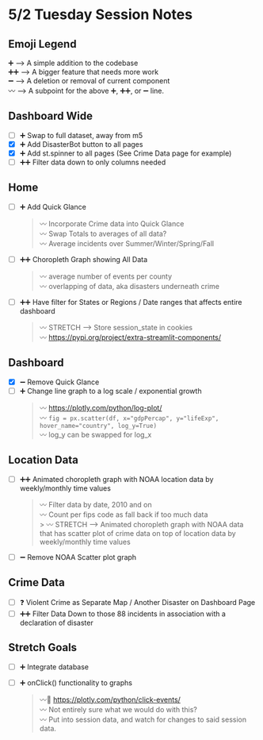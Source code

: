 # 5/2 Tuesday Session Notes

## Emoji Legend
➕ --> A simple addition to the codebase <br>
➕➕ --> A bigger feature that needs more work <br>
➖ --> A deletion or removal of current component <br>
〰️ --> A subpoint for the above ➕, ➕➕, or ➖ line. <br>

## Dashboard Wide
- [ ] ➕ Swap to full dataset, away from m5 <br>
- [x] ➕ Add DisasterBot button to all pages <br>
- [x] ➕ Add st.spinner to all pages (See Crime Data page for example) <br>
- [ ] ➕➕ Filter data down to only columns needed <br>

## Home
- [ ] ➕ Add Quick Glance<br>
  > 〰️ Incorporate Crime data into Quick Glance <br>
  > 〰️ Swap Totals to averages of all data? <br>
  > 〰️ Average incidents over Summer/Winter/Spring/Fall <br>
- [ ] ➕➕ Choropleth Graph showing All Data <br>
  > 〰️ average number of events per county <br>
  > 〰️ overlapping of data, aka disasters underneath crime <br>
- [ ] ➕➕ Have filter for States or Regions / Date ranges that affects entire dashboard <br>
  > 〰️ STRETCH --> Store session_state in cookies <br>
    > 〰️ https://pypi.org/project/extra-streamlit-components/ <br>

## Dashboard
- [x] ➖ Remove Quick Glance <br>
- [ ] ➕ Change line graph to a log scale / exponential growth <br>
  > 〰️ https://plotly.com/python/log-plot/ <br>
  > 〰️ ```fig = px.scatter(df, x="gdpPercap", y="lifeExp", hover_name="country", log_y=True)``` <br>
    > 〰️ log_y can be swapped for log_x <br>

## Location Data
- [ ] ➕➕ Animated choropleth graph with NOAA location data by weekly/monthly time values <br>
  > 〰️ Filter data by date, 2010 and on <br>
    > 〰️ Count per fips code as fall back if too much data <br>
      > 〰️ STRETCH --> Animated choropleth graph with NOAA data that has scatter plot of crime data on top of location data by weekly/monthly time values <br>
- [ ] ➖ Remove NOAA Scatter plot graph <br>

## Crime Data
- [ ] ❓ Violent Crime as Separate Map / Another Disaster on Dashboard Page <br>
- [ ] ➕➕ Filter Data Down to those 88 incidents in association with a declaration of disaster <br>

## Stretch Goals
- [ ] ➕ Integrate database <br>
- [ ] ➕ onClick() functionality to graphs <br>
  > 〰️🔗 https://plotly.com/python/click-events/ <br>
  > 〰️ Not entirely sure what we would do with this? <br>
  > 〰️ Put into session data, and watch for changes to said session data. <br>

